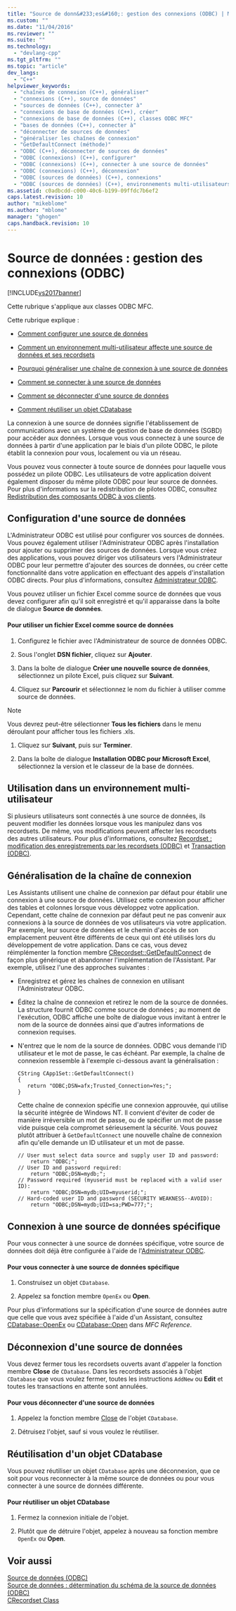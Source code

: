 ```yaml
---
title: "Source de donn&#233;es&#160;: gestion des connexions (ODBC) | Microsoft Docs"
ms.custom: ""
ms.date: "11/04/2016"
ms.reviewer: ""
ms.suite: ""
ms.technology: 
  - "devlang-cpp"
ms.tgt_pltfrm: ""
ms.topic: "article"
dev_langs: 
  - "C++"
helpviewer_keywords: 
  - "chaînes de connexion (C++), généraliser"
  - "connexions (C++), source de données"
  - "sources de données (C++), connecter à"
  - "connexions de base de données (C++), créer"
  - "connexions de base de données (C++), classes ODBC MFC"
  - "bases de données (C++), connecter à"
  - "déconnecter de sources de données"
  - "généraliser les chaînes de connexion"
  - "GetDefaultConnect (méthode)"
  - "ODBC (C++), déconnecter de sources de données"
  - "ODBC (connexions) (C++), configurer"
  - "ODBC (connexions) (C++), connecter à une source de données"
  - "ODBC (connexions) (C++), déconnexion"
  - "ODBC (sources de données) (C++), connexions"
  - "ODBC (sources de données) (C++), environnements multi-utilisateurs"
ms.assetid: c0adbcdd-c000-40c6-b199-09ffdc7b6ef2
caps.latest.revision: 10
author: "mikeblome"
ms.author: "mblome"
manager: "ghogen"
caps.handback.revision: 10
---
```

# Source de donn&#233;es&#160;: gestion des connexions (ODBC)
[!INCLUDE[vs2017banner](../../assembler/inline/includes/vs2017banner.md)]

Cette rubrique s'applique aux classes ODBC MFC.  
  
 Cette rubrique explique :  
  
-   [Comment configurer une source de données](#_core_configuring_a_data_source)  
  
-   [Comment un environnement multi\-utilisateur affecte une source de données et ses recordsets](#_core_working_in_a_multiuser_environment)  
  
-   [Pourquoi généraliser une chaîne de connexion à une source de données](#_core_generalizing_the_connection_string)  
  
-   [Comment se connecter à une source de données](#_core_connecting_to_a_specific_data_source)  
  
-   [Comment se déconnecter d'une source de données](#_core_disconnecting_from_a_data_source)  
  
-   [Comment réutiliser un objet CDatabase](#_core_reusing_a_cdatabase_object)  
  
 La connexion à une source de données signifie l'établissement de communications avec un système de gestion de base de données \(SGBD\) pour accéder aux données.  Lorsque vous vous connectez à une source de données à partir d'une application par le biais d'un pilote ODBC, le pilote établit la connexion pour vous, localement ou via un réseau.  
  
 Vous pouvez vous connecter à toute source de données pour laquelle vous possédez un pilote ODBC.  Les utilisateurs de votre application doivent également disposer du même pilote ODBC pour leur source de données.  Pour plus d'informations sur la redistribution de pilotes ODBC, consultez [Redistribution des composants ODBC à vos clients](../../data/odbc/redistributing-odbc-components-to-your-customers.md).  
  
##  <a name="_core_configuring_a_data_source"></a> Configuration d'une source de données  
 L'Administrateur ODBC est utilisé pour configurer vos sources de données.  Vous pouvez également utiliser l'Administrateur ODBC après l'installation pour ajouter ou supprimer des sources de données.  Lorsque vous créez des applications, vous pouvez diriger vos utilisateurs vers l'Administrateur ODBC pour leur permettre d'ajouter des sources de données, ou créer cette fonctionnalité dans votre application en effectuant des appels d'installation ODBC directs.  Pour plus d'informations, consultez [Administrateur ODBC](../../data/odbc/odbc-administrator.md).  
  
 Vous pouvez utiliser un fichier Excel comme source de données que vous devez configurer afin qu'il soit enregistré et qu'il apparaisse dans la boîte de dialogue **Source de données**.  
  
#### Pour utiliser un fichier Excel comme source de données  
  
1.  Configurez le fichier avec l'Administrateur de source de données ODBC.  
  
2.  Sous l'onglet **DSN fichier**, cliquez sur **Ajouter**.  
  
3.  Dans la boîte de dialogue **Créer une nouvelle source de données**, sélectionnez un pilote Excel, puis cliquez sur **Suivant**.  
  
4.  Cliquez sur **Parcourir** et sélectionnez le nom du fichier à utiliser comme source de données.  
  
> [!NOTE]
>  Vous devrez peut\-être sélectionner **Tous les fichiers** dans le menu déroulant pour afficher tous les fichiers .xls.  
  
1.  Cliquez sur **Suivant**, puis sur **Terminer**.  
  
2.  Dans la boîte de dialogue **Installation ODBC pour Microsoft Excel**, sélectionnez la version et le classeur de la base de données.  
  
##  <a name="_core_working_in_a_multiuser_environment"></a> Utilisation dans un environnement multi\-utilisateur  
 Si plusieurs utilisateurs sont connectés à une source de données, ils peuvent modifier les données lorsque vous les manipulez dans vos recordsets.  De même, vos modifications peuvent affecter les recordsets des autres utilisateurs.  Pour plus d'informations, consultez [Recordset : modification des enregistrements par les recordsets \(ODBC\)](../../data/odbc/recordset-how-recordsets-update-records-odbc.md) et [Transaction \(ODBC\)](../../data/odbc/transaction-odbc.md).  
  
##  <a name="_core_generalizing_the_connection_string"></a> Généralisation de la chaîne de connexion  
 Les Assistants utilisent une chaîne de connexion par défaut pour établir une connexion à une source de données.  Utilisez cette connexion pour afficher des tables et colonnes lorsque vous développez votre application.  Cependant, cette chaîne de connexion par défaut peut ne pas convenir aux connexions à la source de données de vos utilisateurs via votre application.  Par exemple, leur source de données et le chemin d'accès de son emplacement peuvent être différents de ceux qui ont été utilisés lors du développement de votre application.  Dans ce cas, vous devez réimplémenter la fonction membre [CRecordset::GetDefaultConnect](../Topic/CRecordset::GetDefaultConnect.md) de façon plus générique et abandonner l'implémentation de l'Assistant.  Par exemple, utilisez l'une des approches suivantes :  
  
-   Enregistrez et gérez les chaînes de connexion en utilisant l'Administrateur ODBC.  
  
-   Éditez la chaîne de connexion et retirez le nom de la source de données.  La structure fournit ODBC comme source de données ; au moment de l'exécution, ODBC affiche une boîte de dialogue vous invitant à entrer le nom de la source de données ainsi que d'autres informations de connexion requises.  
  
-   N'entrez que le nom de la source de données.  ODBC vous demande l'ID utilisateur et le mot de passe, le cas échéant.  Par exemple, la chaîne de connexion ressemble à l'exemple ci\-dessous avant la généralisation :  
  
    ```  
    CString CApp1Set::GetDefaultConnect()  
    {  
       return "ODBC;DSN=afx;Trusted_Connection=Yes;";  
    }  
    ```  
  
     Cette chaîne de connexion spécifie une connexion approuvée, qui utilise la sécurité intégrée de Windows NT.  Il convient d'éviter de coder de manière irréversible un mot de passe, ou de spécifier un mot de passe vide puisque cela compromet sérieusement la sécurité.  Vous pouvez plutôt attribuer à `GetDefaultConnect` une nouvelle chaîne de connexion afin qu'elle demande un ID utilisateur et un mot de passe.  
  
    ```  
    // User must select data source and supply user ID and password:  
        return "ODBC;";  
    // User ID and password required:  
        return "ODBC;DSN=mydb;";  
    // Password required (myuserid must be replaced with a valid user ID):  
        return "ODBC;DSN=mydb;UID=myuserid;";  
    // Hard-coded user ID and password (SECURITY WEAKNESS--AVOID):  
        return "ODBC;DSN=mydb;UID=sa;PWD=777;";  
    ```  
  
##  <a name="_core_connecting_to_a_specific_data_source"></a> Connexion à une source de données spécifique  
 Pour vous connecter à une source de données spécifique, votre source de données doit déjà être configurée à l'aide de l'[Administrateur ODBC](../../data/odbc/odbc-administrator.md).  
  
#### Pour vous connecter à une source de données spécifique  
  
1.  Construisez un objet `CDatabase`.  
  
2.  Appelez sa fonction membre `OpenEx` ou **Open**.  
  
 Pour plus d'informations sur la spécification d'une source de données autre que celle que vous avez spécifiée à l'aide d'un Assistant, consultez [CDatabase::OpenEx](../Topic/CDatabase::OpenEx.md) ou [CDatabase::Open](../Topic/CDatabase::Open.md) dans *MFC Reference*.  
  
##  <a name="_core_disconnecting_from_a_data_source"></a> Déconnexion d'une source de données  
 Vous devez fermer tous les recordsets ouverts avant d'appeler la fonction membre **Close** de `CDatabase`.  Dans les recordsets associés à l'objet `CDatabase` que vous voulez fermer, toutes les instructions `AddNew` ou **Edit** et toutes les transactions en attente sont annulées.  
  
#### Pour vous déconnecter d'une source de données  
  
1.  Appelez la fonction membre [Close](../Topic/CDatabase::Close.md) de l'objet `CDatabase`.  
  
2.  Détruisez l'objet, sauf si vous voulez le réutiliser.  
  
##  <a name="_core_reusing_a_cdatabase_object"></a> Réutilisation d'un objet CDatabase  
 Vous pouvez réutiliser un objet `CDatabase` après une déconnexion, que ce soit pour vous reconnecter à la même source de données ou pour vous connecter à une source de données différente.  
  
#### Pour réutiliser un objet CDatabase  
  
1.  Fermez la connexion initiale de l'objet.  
  
2.  Plutôt que de détruire l'objet, appelez à nouveau sa fonction membre `OpenEx` ou **Open**.  
  
## Voir aussi  
 [Source de données \(ODBC\)](../../data/odbc/data-source-odbc.md)   
 [Source de données : détermination du schéma de la source de données \(ODBC\)](../../data/odbc/data-source-determining-the-schema-of-the-data-source-odbc.md)   
 [CRecordset Class](../../mfc/reference/crecordset-class.md)